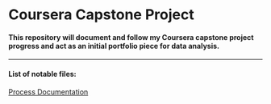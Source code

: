 # Coursera Capstone Project
#### This repository will document and follow my Coursera capstone project progress and act as an initial portfolio piece for data analysis.
---
#### List of notable files:
[Process Documentation](Coursera-Capstone/process_documentation.md)
